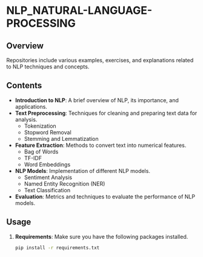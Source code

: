 # NLP_NATURAL-LANGUAGE-PROCESSING

## Overview

Repositories include various examples, exercises, and explanations related to NLP techniques and concepts.

## Contents

- **Introduction to NLP**: A brief overview of NLP, its importance, and applications.
- **Text Preprocessing**: Techniques for cleaning and preparing text data for analysis.
  - Tokenization
  - Stopword Removal
  - Stemming and Lemmatization
- **Feature Extraction**: Methods to convert text into numerical features.
  - Bag of Words
  - TF-IDF
  - Word Embeddings
- **NLP Models**: Implementation of different NLP models.
  - Sentiment Analysis
  - Named Entity Recognition (NER)
  - Text Classification
- **Evaluation**: Metrics and techniques to evaluate the performance of NLP models.

## Usage

1. **Requirements**: Make sure you have the following packages installed.
   ```bash
   pip install -r requirements.txt

